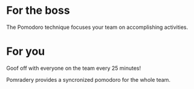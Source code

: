 For the boss
============
The Pomodoro technique focuses your team on accomplishing activities.

For you
=======
Goof off with everyone on the team every 25 minutes!


Pomradery provides a syncronized pomodoro for the whole team.
